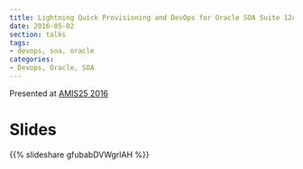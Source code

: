 ```yaml
---
title: Lightning Quick Provisioning and DevOps for Oracle SOA Suite 12c - AMIS 25
date: 2016-05-02
section: talks
tags:
- devops, soa, oracle
categories:
- Devops, Oracle, SOA
---
```


Presented at [AMIS25 2016](http://www.amis.nl/en/events-eng/jubileumconferentie/)

<!--more-->

# Slides

{{% slideshare gfubabDVWgrlAH %}}
